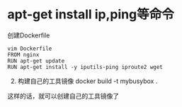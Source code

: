 # apt-get install ip,ping等命令 

创建Dockerfile  

```
vim Dockerfile
FROM nginx  
RUN apt-get update 
RUN apt-get install -y iputils-ping iproute2 wget 
```  
2. 构建自己的工具镜像 
docker build -t mybusybox .  

这样的话，就可以创建自己的工具镜像了

